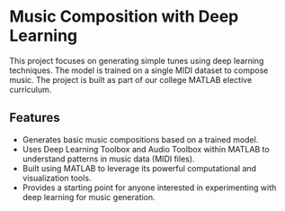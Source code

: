 # Music Composition with Deep Learning

This project focuses on generating simple tunes using deep learning techniques. The model is trained on a single MIDI dataset to compose music. The project is built as part of our college MATLAB elective curriculum.

## Features

- Generates basic music compositions based on a trained model.
- Uses Deep Learning Toolbox and Audio Toolbox within MATLAB to understand patterns in music data (MIDI files).
- Built using MATLAB to leverage its powerful computational and visualization tools.
- Provides a starting point for anyone interested in experimenting with deep learning for music generation.
